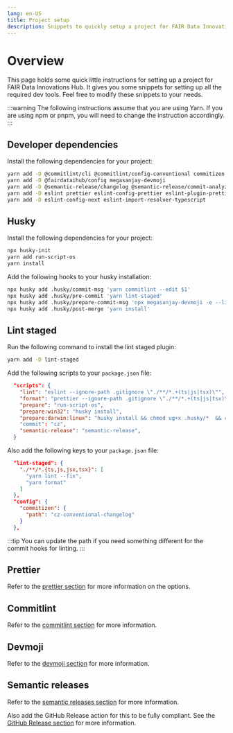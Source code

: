```yaml
---
lang: en-US
title: Project setup
description: Snippets to quickly setup a project for FAIR Data Innovations Hub
---
```


# Overview

This page holds some quick little instructions for setting up a project for FAIR Data Innovations Hub. It gives you some snippets for setting up all the required dev tools. Feel free to modify these snippets to your needs.

:::warning
The following instructions assume that you are using Yarn. If you are using npm or pnpm, you will need to change the instruction accordingly.
:::

## Developer dependencies

Install the following dependencies for your project:

```sh
yarn add -D @commitlint/cli @commitlint/config-conventional commitizen cz-conventional-changelog
yarn add -D @fairdataihub/config megasanjay-devmoji
yarn add -D @semantic-release/changelog @semantic-release/commit-analyzer @semantic-release/git @semantic-release/github @semantic-release/npm @semantic-release/release-notes-generator semantic-release
yarn add -D eslint prettier eslint-config-prettier eslint-plugin-prettier prettier-plugin-tailwindcss
yarn add -D eslint-config-next eslint-import-resolver-typescript
```

## Husky

Install the following dependencies for your project:

```sh
npx husky-init
yarn add run-script-os
yarn install
```

Add the following hooks to your husky installation:

```sh
npx husky add .husky/commit-msg 'yarn commitlint --edit $1'
npx husky add .husky/pre-commit 'yarn lint-staged'
npx husky add .husky/prepare-commit-msg 'npx megasanjay-devmoji -e --lint'
npx husky add .husky/post-merge 'yarn install'
```

## Lint staged

Run the following command to install the lint staged plugin:

```sh
yarn add -D lint-staged
```

Add the following scripts to your `package.json` file:

```json
  "scripts": {
    "lint": "eslint --ignore-path .gitignore \"./**/*.+(ts|js|tsx)\"",
    "format": "prettier --ignore-path .gitignore \"./**/*.+(ts|js|tsx)\" --write",
    "prepare": "run-script-os",
    "prepare:win32": "husky install",
    "prepare:darwin:linux": "husky install && chmod ug+x .husky/*  && chmod ug+x .git/hooks/*"
    "commit": "cz",
    "semantic-release": "semantic-release",
  }
```

Also add the following keys to your `package.json` file:

```json
  "lint-staged": {
    "./**/*.{ts,js,jsx,tsx}": [
      "yarn lint --fix",
      "yarn format"
    ]
  },
  "config": {
    "commitizen": {
      "path": "cz-conventional-changelog"
    }
  },
```

:::tip
You can update the path if you need something different for the commit hooks for linting.
:::

## Prettier

Refer to the [prettier section](/general/config.html#prettier) for more information on the options.

## Commitlint

Refer to the [commitlint section](/general/config.html#commitlint) for more information.

## Devmoji

Refer to the [devmoji section](/general/config.html#devmoji) for more information.

## Semantic releases

Refer to the [semantic releases section](/general/config.html#semantic-releases) for more information.

Also add the GitHub Release action for this to be fully compliant. See the [GitHub Release section](/git/workflows.html#create-a-release-on-github) for more information.
